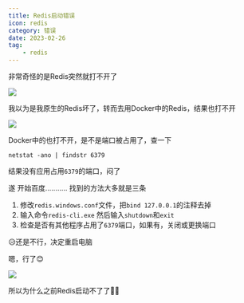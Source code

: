 ```yaml
---
title: Redis启动错误
icon: redis
category: 错误
date: 2023-02-26
tag:
    - redis
---
```


非常奇怪的是Redis突然就打不开了

![](https://xingqiu-tuchuang-1256524210.cos.ap-shanghai.myqcloud.com/17292/asdasdf75YGY.png)

我以为是我原生的Redis坏了，转而去用Docker中的Redis，结果也打不开

![](https://xingqiu-tuchuang-1256524210.cos.ap-shanghai.myqcloud.com/17292/asdfasd2q.png)

Docker中的也打不开，是不是端口被占用了，查一下

```shell
netstat -ano | findstr 6379
```

结果没有应用占用`6379`的端口，闷了

遂 开始百度...........
找到的方法大多就是三条
1. 修改`redis.windows.conf`文件，把`bind 127.0.0.1`的注释去掉
2. 输入命令`redis-cli.exe` 然后输入`shutdown`和`exit`
3. 检查是否有其他程序占用了`6379`端口，如果有，关闭或更换端口

😥还是不行，决定重启电脑

嗯，行了😊

![](https://xingqiu-tuchuang-1256524210.cos.ap-shanghai.myqcloud.com/17292/GWV84RWHPJZE.png)

所以为什么之前Redis启动不了了😶‍🌫️